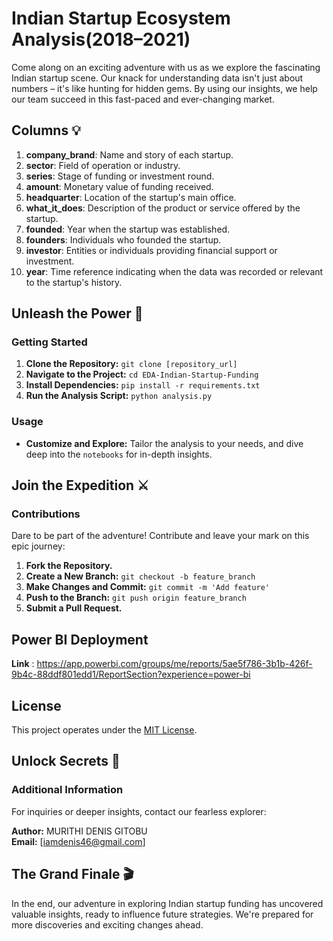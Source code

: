 # Indian Startup Ecosystem Analysis(2018–2021)

Come along on an exciting adventure with us as we explore the fascinating Indian startup scene. Our knack for understanding data isn't just about numbers – it's like hunting for hidden gems. By using our insights, we help our team succeed in this fast-paced and ever-changing market.
## Columns 💡

1. **company_brand**: Name and story of each startup.
2. **sector**: Field of operation or industry.
3. **series**: Stage of funding or investment round.
4. **amount**: Monetary value of funding received.
5. **headquarter**: Location of the startup's main office.
6. **what_it_does**: Description of the product or service offered by the startup.
7. **founded**: Year when the startup was established.
8. **founders**: Individuals who founded the startup.
9. **investor**: Entities or individuals providing financial support or investment.
10. **year**: Time reference indicating when the data was recorded or relevant to the startup's history.


## Unleash the Power 🚀

### Getting Started

1. **Clone the Repository:** `git clone [repository_url]`
2. **Navigate to the Project:** `cd EDA-Indian-Startup-Funding`
3. **Install Dependencies:** `pip install -r requirements.txt`
4. **Run the Analysis Script:** `python analysis.py`

### Usage

- **Customize and Explore:** Tailor the analysis to your needs, and dive deep into the `notebooks` for in-depth insights.

## Join the Expedition ⚔️

### Contributions

Dare to be part of the adventure! Contribute and leave your mark on this epic journey:

1. **Fork the Repository.**
2. **Create a New Branch:** `git checkout -b feature_branch`
3. **Make Changes and Commit:** `git commit -m 'Add feature'`
4. **Push to the Branch:** `git push origin feature_branch`
5. **Submit a Pull Request.**

## Power BI Deployment
**Link** : https://app.powerbi.com/groups/me/reports/5ae5f786-3b1b-426f-9b4c-88ddf801edd1/ReportSection?experience=power-bi

## License

This project operates under the [MIT License](LICENSE.md).

## Unlock Secrets 🧐

### Additional Information

For inquiries or deeper insights, contact our fearless explorer:

**Author:** MURITHI DENIS GITOBU  
**Email:** [iamdenis46@gmail.com]

## The Grand Finale 🎬

In the end, our adventure in exploring Indian startup funding has uncovered valuable insights, ready to influence future strategies. We're prepared for more discoveries and exciting changes ahead.

